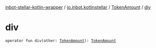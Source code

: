 [inbot-stellar-kotlin-wrapper](../../index.md) / [io.inbot.kotlinstellar](../index.md) / [TokenAmount](index.md) / [div](./div.md)

# div

`operator fun div(other: `[`TokenAmount`](index.md)`): `[`TokenAmount`](index.md)